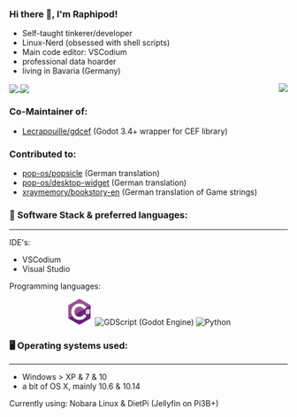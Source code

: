 ### Hi there 👋, I'm Raphipod!

+ Self-taught tinkerer/developer
+ Linux-Nerd (obsessed with shell scripts)
+ Main code editor: VSCodium
+ professional data hoarder
+ living in Bavaria (Germany)

<img align="right" src="https://media.tenor.com/images/ccb959edb41a02737755b2209ef7d97a/tenor.gif"/>

<a href="https://github.com/raphipod">
  <img align="center" src="https://github-readme-stats.vercel.app/api?username=raphipod&count_private=true&show_icons=true&theme=onedark&hide_border=true&bg_color=000000&text_color=ffffff&title_color=595E5D" />
</a>
<a href="https://github.com/raphipod">
  <img align="center" src="https://github-readme-stats.vercel.app/api/top-langs/?username=raphipod&layout=compact&langs_count=8&theme=onedark&hide_border=true&bg_color=000000&text_color=ffffff&title_color=595E5D" />
</a>

### Co-Maintainer of:
- [Lecrapouille/gdcef](https://github.com/Lecrapouille/gdcef) (Godot 3.4+ wrapper for CEF library)

### Contributed to:

- [pop-os/popsicle](https://github.com/pop-os/popsicle) (German translation)
- [pop-os/desktop-widget](https://github.com/pop-os/desktop-widget) (German translation)
- [xraymemory/bookstory-en](https://github.com/xraymemory/bookstory-en) (German translation of Game strings)

### 🧰  Software Stack & preferred languages:
_________________________________________
IDE's:

- VSCodium
- Visual Studio

Programming languages:

<p align="center">
  <img src="https://raw.githubusercontent.com/devicons/devicon/master/icons/csharp/csharp-original.svg" width="48" title="C#">
  <img src="https://godotengine.org/themes/godotengine/assets/press/icon_monochrome_dark.png" width="48" title="GDScript (Godot Engine)">
  <img src="https://1000marken.net/wp-content/uploads/2021/01/Python-emblem.svg" width="48" title="Python">
</p> 

### 🖥️ Operating systems used:
_________________________________________
- Windows > XP & 7 & 10
- a bit of OS X, mainly 10.6 & 10.14

Currently using: Nobara Linux & DietPi (Jellyfin on Pi3B+)
